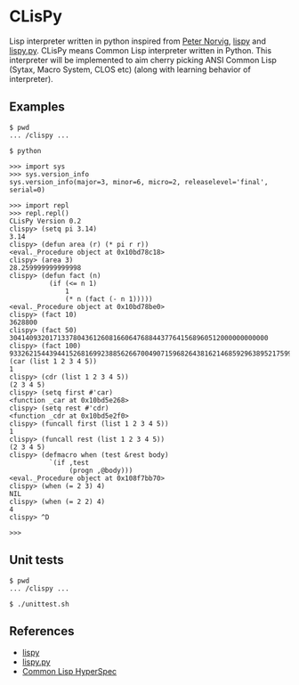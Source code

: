 # CLisPy
Lisp interpreter written in python inspired from [Peter Norvig](http://norvig.com/), [lispy](http://norvig.com/lispy.html) and [lispy.py](http://norvig.com/lispy2.html). CLisPy means Common Lisp interpreter written in Python. This interpreter will be implemented to aim cherry picking ANSI Common Lisp (Sytax, Macro System, CLOS etc) (along with learning behavior of interpreter).

## Examples
```
$ pwd
... /clispy ...

$ python

>>> import sys
>>> sys.version_info
sys.version_info(major=3, minor=6, micro=2, releaselevel='final', serial=0)

>>> import repl
>>> repl.repl()
CLisPy Version 0.2
clispy> (setq pi 3.14)
3.14
clispy> (defun area (r) (* pi r r))
<eval._Procedure object at 0x10bd78c18>
clispy> (area 3)
28.259999999999998
clispy> (defun fact (n)
          (if (<= n 1)
              1
              (* n (fact (- n 1)))))
<eval._Procedure object at 0x10bd78be0>
clispy> (fact 10)
3628800
clispy> (fact 50)
30414093201713378043612608166064768844377641568960512000000000000
clispy> (fact 100)
93326215443944152681699238856266700490715968264381621468592963895217599993229915608941463976156518286253697920827223758251185210916864000000000000000000000000clispy> (car (list 1 2 3 4 5))
1
clispy> (cdr (list 1 2 3 4 5))
(2 3 4 5)
clispy> (setq first #'car)
<function _car at 0x10bd5e268>
clispy> (setq rest #'cdr)
<function _cdr at 0x10bd5e2f0>
clispy> (funcall first (list 1 2 3 4 5))
1
clispy> (funcall rest (list 1 2 3 4 5))
(2 3 4 5)
clispy> (defmacro when (test &rest body)
          `(if ,test
               (progn ,@body)))
<eval._Procedure object at 0x108f7bb70>
clispy> (when (= 2 3) 4)
NIL
clispy> (when (= 2 2) 4)
4
clispy> ^D

>>>
```

## Unit tests
```
$ pwd
... /clispy ...

$ ./unittest.sh
```

## References
- [lispy](http://norvig.com/lispy.html)
- [lispy.py](http://norvig.com/lispy2.html)
- [Common Lisp HyperSpec](http://www.lispworks.com/documentation/HyperSpec/Front/index.htm)
